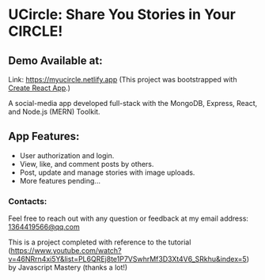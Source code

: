 # UCircle: Share You Stories in Your CIRCLE!
## Demo Available at:
Link: https://myucircle.netlify.app
(This project was bootstrapped with [Create React App](https://github.com/facebook/create-react-app).)

A social-media app developed full-stack with the MongoDB, Express, React, and Node.js (MERN) Toolkit.

## App Features:
 - User authorization and login.
 - View, like, and comment posts by others.
 - Post, update and manage stories with image uploads.
 - More features pending...

### Contacts:
Feel free to reach out with any question or feedback at my email address: 1364419566@qq.com

This is a project completed with reference to the tutorial (https://www.youtube.com/watch?v=46NRrn4xi5Y&list=PL6QREj8te1P7VSwhrMf3D3Xt4V6_SRkhu&index=5) by Javascript Mastery (thanks a lot!)
